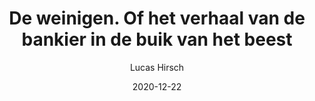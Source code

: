 ---
title: "De weinigen. Of het verhaal van de bankier in de buik van het beest"
author: "Lucas Hirsch"
isbn: "9062656145"
isbn13: "9789062656141"
rating: "3"
publisher: "Uitgeverij In de Knipscheer"
pages: "223"
publishYear: "2019"
read: "2020"
goodreads_id: "52149555"
language: "nl"
date: "2020-12-22"
---